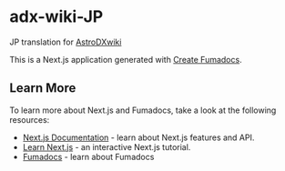 # adx-wiki-JP

JP translation for [AstroDXwiki](https://wiki.astrodx.com)

This is a Next.js application generated with
[Create Fumadocs](https://github.com/fuma-nama/fumadocs).

## Learn More

To learn more about Next.js and Fumadocs, take a look at the following
resources:

- [Next.js Documentation](https://nextjs.org/docs) - learn about Next.js
  features and API.
- [Learn Next.js](https://nextjs.org/learn) - an interactive Next.js tutorial.
- [Fumadocs](https://fumadocs.vercel.app) - learn about Fumadocs
